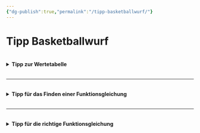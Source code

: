 ```yaml
---
{"dg-publish":true,"permalink":"/tipp-basketballwurf/"}
---
```


# Tipp Basketballwurf
<br>
<details>
    <summary><b>Tipp zur Wertetabelle</b></summary>
Eine passende Wertetabelle kann folgendermaßen aussehen: <br><br>
    <table>
      <tr>
        <th>x</th>
        <th>-2</th>
        <th>-1</th>
        <th>0</th>
        <th>1</th>
        <th>2</th>
      </tr>
      <tr>
        <td>f(x)</td>
        <td></td>
        <td></td>
        <td></td>
        <td></td>
        <td></td>
      </tr>
    </table>

</details>
<br>

---

<br>
<details>
    <summary><b>Tipp für das Finden einer Funktionsgleichung</b></summary>
Versuche eine passende Regel zu finden: Was musst du mit den x-Werten machen, damit die Funktionswerte herauskommen?<br><br>
</details>
<br>

---

<br>
<details>
    <summary><b>Tipp für die richtige Funktionsgleichung</b></summary>
Es handelt sich bei der Funktion um eine quadratische Funktion. Allerdings ist das Vorzeichen bei <p>
  <math xmlns="http://www.w3.org/1998/Math/MathML">
    <mi>f</mi><mo>(</mo><mi>x</mi><mo>)</mo>
    <mo>=</mo>
    <msup>
      <mi>x</mi>
      <mn>2</mn>
    </msup>
  </math>
</p> noch nicht richtig....<br><br>
</details>
<br>

